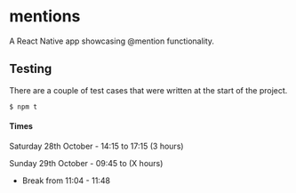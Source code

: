 # mentions
A React Native app showcasing @mention functionality.

## Testing
There are a couple of test cases that were written at the start of the project.

```
$ npm t 
```

#### Times
Saturday 28th October - 14:15 to 17:15 (3 hours)

Sunday 29th October - 09:45 to (X hours)
  - Break from 11:04 - 11:48
